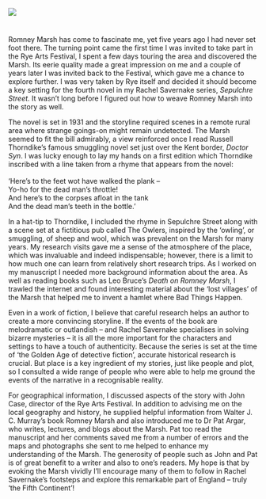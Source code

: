 <a href="https://juncture-digital.org"><img src="https://juncture-digital.org/images/ve-button.png"></a>
<param ve-config title="Romney Marsh and Sepulchre Street" author="Martin Edwards" layout="vtl" banner="https://upload.wikimedia.org/wikipedia/commons/9/98/Harold_Gilman_-_Romney_Marsh_-_B1975.4.329_-_Yale_Center_for_British_Art.jpg">

<param ve-entity eid="Q1506093" aliases="Romney Marsh">

#

Romney Marsh has come to fascinate me, yet five years ago I had never set foot there. The turning point came the first time I was invited to take part in the Rye Arts Festival, I spent a few days touring the area and discovered the Marsh. Its eerie quality made a great impression on me and a couple of years later I was invited back to the Festival, which gave me a chance to explore further. I was very taken by Rye itself and decided it should become a key setting for the fourth novel in my Rachel Savernake series, _Sepulchre Street_. It wasn’t long before I figured out how to weave Romney Marsh into the story as well.
<param ve-image url="https://upload.wikimedia.org/wikipedia/commons/thumb/7/7f/Hay_bales%2C_Romney_Marsh.jpg/1280px-Hay_bales%2C_Romney_Marsh.jpg" label="Romney Marsh, Hay bales" attribution="Poliphilo, CC0, via Wikimedia Commons">

The novel is set in 1931 and the storyline required scenes in a remote rural area where strange goings-on might remain undetected. The Marsh seemed to fit the bill admirably, a view reinforced once I read Russell Thorndike’s famous smuggling novel set just over the Kent border, _Doctor Syn_. I was lucky enough to lay my hands on a first edition which Thorndike inscribed with a line taken from a rhyme that appears from the novel:
<br><br>
‘Here’s to the feet wot have walked the plank –   
Yo-ho for the dead man’s throttle!   
And here’s to the corpses afloat in the tank   
And the dead man’s teeth in the bottle.’   
<param ve-image url="https://upload.wikimedia.org/wikipedia/commons/7/76/Doctor_Syn_1915_Doubleday_cover.png" label="Doctor Syn, 1915" attribution="Russell Thorndyke, published by Doubleday, Page & Company">

In a hat-tip to Thorndike, I included the rhyme in Sepulchre Street along with a scene set at a fictitious pub called The Owlers, inspired by the ‘owling’, or smuggling, of sheep and wool, which was prevalent on the Marsh for many years. My research visits gave me a sense of the atmosphere of the place, which was invaluable and indeed indispensable; however, there is a limit to how much one can learn from relatively short research trips. As I worked on my manuscript I needed more background information about the area. As well as reading books such as Leo Bruce’s _Death on Romney Marsh_, I trawled the internet and found interesting material about the ‘lost villages’ of the Marsh that helped me to invent a hamlet where Bad Things Happen.
<param ve-image url="https://upload.wikimedia.org/wikipedia/commons/3/30/Sheep_on_Romney_Marsh_-_geograph.org.uk_-_2626976.jpg" label="Sheep on Romney Marsh" attribution="Julian P Guffogg via Wikimedia Commons" license="CC BY-SA 2.0">

Even in a work of fiction, I believe that careful research helps an author to create a more convincing storyline. If the events of the book are melodramatic or outlandish – and Rachel Savernake specialises in solving bizarre mysteries – it is all the more important for the characters and settings to have a touch of authenticity. Because the series is set at the time of ‘the Golden Age of detective fiction’, accurate historical research is crucial. But place is a key ingredient of my stories, just like people and plot, so I consulted a wide range of people who were able to help me ground the events of the narrative in a recognisable reality.
<param ve-image url="https://upload.wikimedia.org/wikipedia/commons/e/ef/Fairfield_Church%2C_Romney_Marsh_-_geograph.org.uk_-_228870.jpg" label="Fairfield Church, Romney Marsh" attribution="Stephen Nunney" license="CC BY-SA 2.0">

For geographical information, I discussed aspects of the story with John Case, director of the Rye Arts Festival. In addition to advising me on the local geography and history, he supplied helpful information from Walter J. C. Murray’s book Romney Marsh and also introduced me to Dr Pat Argar, who writes, lectures, and blogs about the Marsh. Pat too read the manuscript and her comments saved me from a number of errors and the maps and photographs she sent to me helped to enhance my understanding of the Marsh. The generosity of people such as John and Pat is of great benefit to a writer and also to one’s readers. My hope is that by evoking the Marsh vividly I’ll encourage many of them to follow in Rachel Savernake’s footsteps and explore this remarkable part of England – truly ‘the Fifth Continent’!
<param ve-image url="https://upload.wikimedia.org/wikipedia/commons/9/9f/Engine_Sewer%2C_Romney_Marsh_-_geograph.org.uk_-_4056747.jpg" label="Engine Sewer, Romney Marsh" attribution="Marathon via Wikimedia Commons" license="CC BY-SA 2.0">

